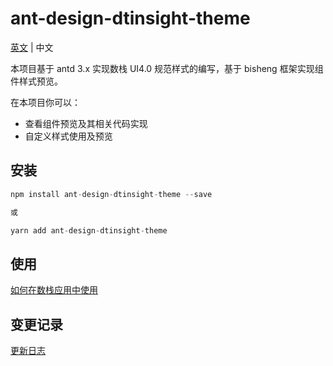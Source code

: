 # ant-design-dtinsight-theme

[英文](./README.md) | 中文

本项目基于 antd 3.x 实现数栈 UI4.0 规范样式的编写，基于 bisheng 框架实现组件样式预览。

在本项目你可以：

- 查看组件预览及其相关代码实现
- 自定义样式使用及预览

## 安装

```javascript
npm install ant-design-dtinsight-theme --save

或

yarn add ant-design-dtinsight-theme
```

## 使用

[如何在数栈应用中使用](./docs/react/getting-started.zh-CN.md)

## 变更记录

[更新日志](./docs/react/change-log.zh-CN.md)
